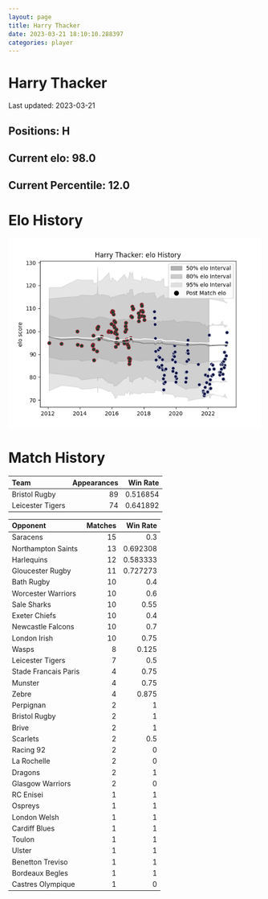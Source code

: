 ```yaml
---  
layout: page  
title: Harry Thacker  
date: 2023-03-21 18:10:10.288397  
categories: player  
---
```

# Harry Thacker


Last updated: 2023-03-21
## Positions: H

## Current elo: 98.0

## Current Percentile: 12.0

# Elo History


![elo history](history_HarryThacker.png)
# Match History


| Team             |   Appearances |   Win Rate |
|:-----------------|--------------:|-----------:|
| Bristol Rugby    |            89 |   0.516854 |
| Leicester Tigers |            74 |   0.641892 |

| Opponent             |   Matches |   Win Rate |
|:---------------------|----------:|-----------:|
| Saracens             |        15 |   0.3      |
| Northampton Saints   |        13 |   0.692308 |
| Harlequins           |        12 |   0.583333 |
| Gloucester Rugby     |        11 |   0.727273 |
| Bath Rugby           |        10 |   0.4      |
| Worcester Warriors   |        10 |   0.6      |
| Sale Sharks          |        10 |   0.55     |
| Exeter Chiefs        |        10 |   0.4      |
| Newcastle Falcons    |        10 |   0.7      |
| London Irish         |        10 |   0.75     |
| Wasps                |         8 |   0.125    |
| Leicester Tigers     |         7 |   0.5      |
| Stade Francais Paris |         4 |   0.75     |
| Munster              |         4 |   0.75     |
| Zebre                |         4 |   0.875    |
| Perpignan            |         2 |   1        |
| Bristol Rugby        |         2 |   1        |
| Brive                |         2 |   1        |
| Scarlets             |         2 |   0.5      |
| Racing 92            |         2 |   0        |
| La Rochelle          |         2 |   0        |
| Dragons              |         2 |   1        |
| Glasgow Warriors     |         2 |   0        |
| RC Enisei            |         1 |   1        |
| Ospreys              |         1 |   1        |
| London Welsh         |         1 |   1        |
| Cardiff Blues        |         1 |   1        |
| Toulon               |         1 |   1        |
| Ulster               |         1 |   1        |
| Benetton Treviso     |         1 |   1        |
| Bordeaux Begles      |         1 |   1        |
| Castres Olympique    |         1 |   0        |